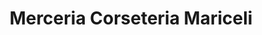 ---
title: "Merceria Corseteria Mariceli"
url: /benifaio/merceria-corseteria-mariceli/
shop: coser
---